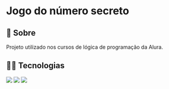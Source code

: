 <h1>Jogo do número secreto</h1>

<h2>🔎 Sobre</h2>
<p>Projeto utilizado nos cursos de lógica de programação da Alura.</p>

## 🧑‍💻 Tecnologias
<div>
  <img src="https://img.shields.io/badge/HTML-239120?style=for-the-badge&logo=html5&logoColor=white">
  <img src="https://img.shields.io/badge/CSS-239120?&style=for-the-badge&logo=css3&logoColor=white">
  <img src="https://img.shields.io/badge/JavaScript-F7DF1E?style=for-the-badge&logo=javascript&logoColor=black">
</div>

